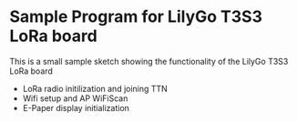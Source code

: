 # Sample Program for LilyGo T3S3 LoRa board
This is a small sample sketch showing the functionality of the LilyGo T3S3 LoRa board
- LoRa radio initilization and joining TTN
- Wifi setup and AP WiFiScan
- E-Paper display initialization